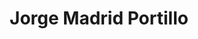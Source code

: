 ---
id: "jorgemadrid"
image: 
  src: "/src/images/jorgemadrid.jpg"
  alt: "jorge madrid"
title: "Jorge Madrid Portillo"
location: "USA, Manhattan - Madrid, Spain"
year: ""
platform: "Web Dev, Software solutions"
tech: "Shopify (Hydrogen and Liquid), Javascript, React, Remix, Wordpress, React Native, PHP"
show_title: true
secondary_link: { href: "/data/Jorge_Madrid_Portillo_CV.pdf", text: "Download my resume in pdf" }
url: "https://www.linkedin.com/in/jorge-madrid-0b17a915a/"
description: I am a software engineer with more than 12 years of experience in the field, both as a freelance and working for other companies. After graduating from San Pablo CEU 
            in Madrid I traveled to Denmark and completed a Master in Computer Science at Aalborg University . I like to explore many fields but have been mainly focused in web development and 
            mobile applications. Among my areas of expertise are React, Astro, Remix, Shopify (Hydrogen and Liquid), Wordpress, React Native and PHP, but I am ready to implement
            software solutions beyond this scope if necessary. Below you can check out my linkedin profile and download my resume in PDF.
---